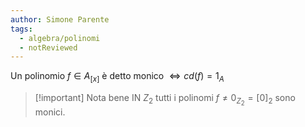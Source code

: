```yaml
---
author: Simone Parente
tags:
  - algebra/polinomi
  - notReviewed
---
```

Un polinomio $f \in A_{[x]}$ è detto monico $\iff cd(f)=1_A$ 
>[!important] Nota bene
>IN $Z_2$ tutti i polinomi $f \neq 0_{Z_2}=[0]_2$ sono monici.
